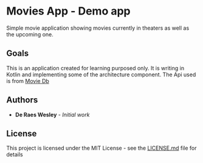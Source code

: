 # Movies App - Demo app

Simple movie application showing movies currently in theaters as well as the upcoming one.

## Goals

This is an application created for learning purposed only.
It is writing in Kotlin and implementing some of the architecture component.
The Api used is from [Movie Db](https://www.themoviedb.org/documentation/api)  

## Authors

* **De Raes Wesley** - *Initial work*

## License

This project is licensed under the MIT License - see the [LICENSE.md](LICENSE.md) file for details